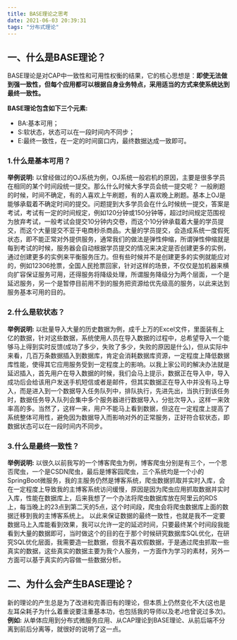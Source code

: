 ```yaml
---
title: BASE理论之思考
date: 2021-06-03 20:39:31
tags: "分布式理论"
---
```


## 一、什么是BASE理论？
BASE理论是对CAP中一致性和可用性权衡的结果，它的核心思想是：**即使无法做到强一致性，但每个应用都可以根据自身业务特点，采用适当的方式来使系统达到最终一致性。**
<!--more-->

**BASE理论包含如下三个元素:**
- BA:基本可用；
- S:软状态，状态可以在一段时间内不同步；
- E:最终一致性，在一定的时间窗口内，最终数据达成一致即可。

### 1.什么是基本可用？
**举例说明:**
以曾经做过的OJ系统为例，OJ系统一般宕机的原因，主要是很多学员在相同的某个时间段统一提交。那么什么时候大多学员会统一提交呢？
一般刷题的时候，时间不确定，有的人喜欢上午刷题，有的人喜欢晚上刷题。基本上OJ是能够承载着不确定时间的提交。问题提到大多学员会在什么时候统一提交，答案是考试，考试有一定的时间规定，例如120分钟或150分钟等，超过时间规定范围视为放弃考试，一般考试会提交10分钟内交卷，而这个10分钟承载着大量的学员提交，而这个大量提交不亚于电商秒杀商品。大量的学员提交，会造成系统一度假死状态，即不能正常对外提供服务，通常我们的做法是弹性伸缩，所谓弹性伸缩就是每到考试的时候，服务器会自动根据学员提交的情况来决定是否创建更多的实例，通过创建更多的实例来平衡服务压力。但有些时候并不是创建更多的实例就能应对的，例如12306抢票，全国人民抢票回家，针对这样的场景，不仅仅是加机器来横向扩容保证服务可用，还得服务将降级处理，所谓服务降级分为两个层面，一个是延迟服务，另一个是暂停目前用不到的服务把资源给优先级高的服务，以此来达到服务基本可用的目的。

### 2.什么是软状态？
**举例说明:**
以批量导入大量的历史数据为例，成千上万的Excel文件，里面装有上亿的数据，针对这些数据，系统使用人员在导入数据的过程中，总希望导入一个能够马上得到实时反馈(成功了多少，失败了多少，失败的原因是什么)，但从实际中来看，几百万条数据插入到数据库，肯定会消耗数据库资源，一定程度上降低数据库性能，使得其它应用服务受到一定程度上的影响。以我上家公司的解决办法就是延迟插入，首先用户在导入数据的时候，我们会马上提示，数据正在导入中，导入成功后会给该用户发送手机短信或者是邮件，但其实数据正在导入中并没有马上导入，而是进入到一个数据导入任务队列中，排队执行，先进先出，当执行到该任务时，数据任务导入队列会集中多个服务器进行数据导入，分批次导入，这样一来效率高的多。当然了，这样一来，用户不能马上看到数据，但这在一定程度上提高了系统整体可用性，避免因为数据导入而影响对外的正常服务，正好符合软状态，即数据状态可以在一段时间内不同步。

### 3.什么是最终一致性？
**举例说明:**
以很久以前我写的一个博客爬虫为例，博客爬虫分别是有三个，一个思否爬虫，一个是CSDN爬虫，最后是博客园爬虫，三个系统均是一个小的SpringBoot微服务，我的主服务仍然是博客系统，爬虫数据抓取并实时入库，会在一定程度上导致我的主博客系统访问缓慢，原因是因为爬虫应用抓取数据并实时入库，性能在数据库上，后来我想了一个办法将爬虫数据库放在阿里云的RDS上，每当晚上的23点到第二天的5点，这个时间段，爬虫会将爬虫数据库上面的数据迁移到我的主博客系统上。
以此来保证数据的最终一致性，也就是我不一定要数据马上入库能看到效果，我可以允许一定的延迟时间，只要最终某个时间段我能看到大量的数据即可，当时做这个的目的在于那个时候研究数据库SQL优化，在研究SQL优化层面，我需要造一批数据，但我不喜欢假数据，于是通过爬虫抓取一些真实的数据，这些真实的数据主要为我个人服务，一方面作为学习的素材，另外一方面可以基于真实的内容做一些数据分析。

## 二、为什么会产生BASE理论？
新的理论的产生总是为了改进和完善旧有的理论，但本质上仍然变化不大(这也是左耳朵耗子为什么着重说要注重基本功，也包括我的导师以及老J也曾说过多次)。
**例如:**
从单体应用到分布式微服务应用、从CAP理论到BASE理论、从前后端不分离到前后分离等，就很好的说明了这一点。


